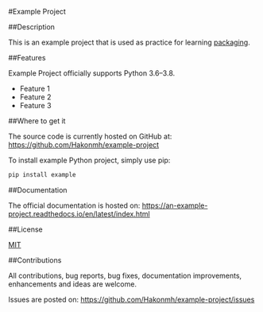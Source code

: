 #Example Project

##Description

This is an example project that is used as practice for learning [packaging][pcking].


##Features

Example Project officially supports Python 3.6–3.8.

* Feature 1
* Feature 2
* Feature 3


##Where to get it

The source code is currently hosted on GitHub at:
https://github.com/Hakonmh/example-project

To install example Python project, simply use pip:
```sh
pip install example
```


##Documentation

The official documentation is hosted on:
https://an-example-project.readthedocs.io/en/latest/index.html


##License

[MIT][mit]


##Contributions

All contributions, bug reports, bug fixes, documentation improvements, enhancements and ideas are welcome.

Issues are posted on:
https://github.com/Hakonmh/example-project/issues


[pcking]: https://packaging.python.org
[mit]: https://github.com/Hakonmh/example-project/blob/master/LICENSE.txt
"# example-project"

